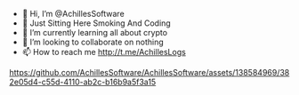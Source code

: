 - 👋 Hi, I’m @AchillesSoftware
- 👀 Just Sitting Here Smoking And Coding
- 🌱 I’m currently learning all about crypto
- 💞️ I’m looking to collaborate on nothing
- 📫 How to reach me http://t.me/AchillesLogs




https://github.com/AchillesSoftware/AchillesSoftware/assets/138584969/382e05d4-c55d-4110-ab2c-b16b9a5f3a15

